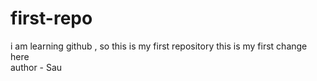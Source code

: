 # first-repo
i am learning github , so this is my first repository 
this is my first change here 
<br>
author - Sau
